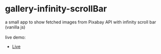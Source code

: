 # gallery-infinity-scrollBar
a small app to show fetched images from Pixabay API with infinity scroll bar (vanilla js)<br><br>
live demo:<br>
- [Live](https://backgrounds-pan-be.netlify.app)
